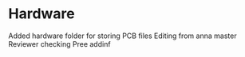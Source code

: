 # Hardware
Added hardware folder for storing PCB files
Editing from anna master
Reviewer checking
Pree addinf
